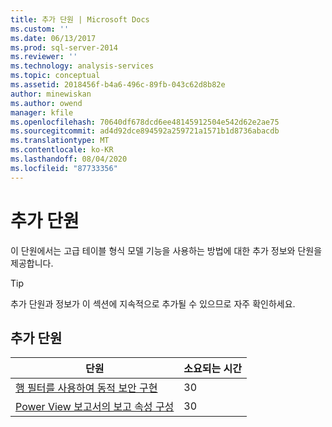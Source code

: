 ```yaml
---
title: 추가 단원 | Microsoft Docs
ms.custom: ''
ms.date: 06/13/2017
ms.prod: sql-server-2014
ms.reviewer: ''
ms.technology: analysis-services
ms.topic: conceptual
ms.assetid: 2018456f-b4a6-496c-89fb-043c62d8b82e
author: minewiskan
ms.author: owend
manager: kfile
ms.openlocfilehash: 70640df678dcd6ee48145912504e542d62e2ae75
ms.sourcegitcommit: ad4d92dce894592a259721a1571b1d8736abacdb
ms.translationtype: MT
ms.contentlocale: ko-KR
ms.lasthandoff: 08/04/2020
ms.locfileid: "87733356"
---
```

# <a name="supplemental-lessons"></a>추가 단원
  이 단원에서는 고급 테이블 형식 모델 기능을 사용하는 방법에 대한 추가 정보와 단원을 제공합니다.  
  
> [!TIP]  
>  추가 단원과 정보가 이 섹션에 지속적으로 추가될 수 있으므로 자주 확인하세요.  
  
## <a name="supplemental-lessons"></a>추가 단원  
  
|단원|소요되는 시간|  
|------------|----------------------|  
|[행 필터를 사용하여 동적 보안 구현](../../2014/tutorials/implement-dynamic-security-by-using-row-filters.md)|30|  
|[Power View 보고서의 보고 속성 구성](../analysis-services/supplemental-lesson-configure-reporting-properties-for-power-view-reports.md)|30|  
  
  
